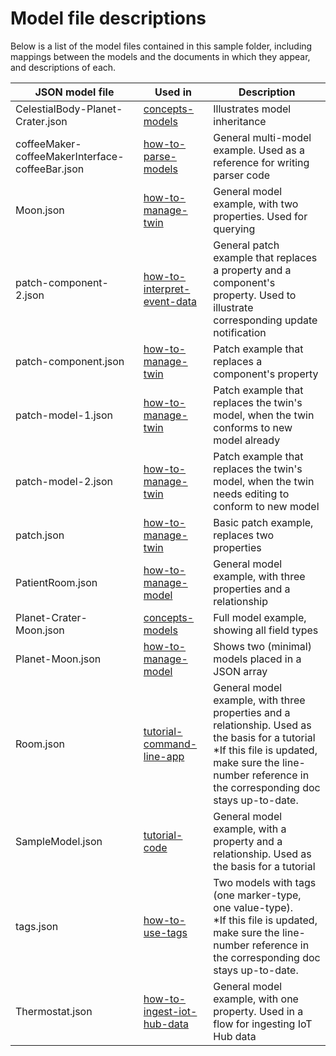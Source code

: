 # Model file descriptions

Below is a list of the model files contained in this sample folder, including mappings between the models and the documents in which they appear, and descriptions of each.

| JSON model file | Used in | Description
| --- | --- | --- |
| CelestialBody-Planet-Crater.json | [concepts-models](https://docs.microsoft.com/azure/digital-twins/concepts-models) | Illustrates model inheritance |
| coffeeMaker-coffeeMakerInterface-coffeeBar.json | [how-to-parse-models](https://docs.microsoft.com/azure/digital-twins/how-to-parse-models) | General multi-model example. Used as a reference for writing parser code |
| Moon.json | [how-to-manage-twin](https://docs.microsoft.com/azure/digital-twins/how-to-manage-twin) | General model example, with two properties. Used for querying |
| patch-component-2.json | [how-to-interpret-event-data](https://docs.microsoft.com/azure/digital-twins/how-to-interpret-event-data) | General patch example that replaces a property and a component's property. Used to illustrate corresponding update notification |
| patch-component.json | [how-to-manage-twin](https://docs.microsoft.com/azure/digital-twins/how-to-manage-twin) | Patch example that replaces a component's property |
| patch-model-1.json | [how-to-manage-twin](https://docs.microsoft.com/azure/digital-twins/how-to-manage-twin) | Patch example that replaces the twin's model, when the twin conforms to new model already |
| patch-model-2.json | [how-to-manage-twin](https://docs.microsoft.com/azure/digital-twins/how-to-manage-twin) | Patch example that replaces the twin's model, when the twin needs editing to conform to new model |
| patch.json | [how-to-manage-twin](https://docs.microsoft.com/azure/digital-twins/how-to-manage-twin) | Basic patch example, replaces two properties |
| PatientRoom.json | [how-to-manage-model](https://docs.microsoft.com/azure/digital-twins/how-to-manage-model) | General model example, with three properties and a relationship |
| Planet-Crater-Moon.json | [concepts-models](https://docs.microsoft.com/azure/digital-twins/concepts-models) | Full model example, showing all field types |
| Planet-Moon.json | [how-to-manage-model](https://docs.microsoft.com/azure/digital-twins/how-to-manage-model) | Shows two (minimal) models placed in a JSON array |
| Room.json | [tutorial-command-line-app](https://docs.microsoft.com/azure/digital-twins/tutorial-command-line-app) | General model example, with three properties and a relationship. Used as the basis for a tutorial<br>*If this file is updated, make sure the line-number reference in the corresponding doc stays up-to-date. |
| SampleModel.json | [tutorial-code](https://docs.microsoft.com/azure/digital-twins/tutorial-code) | General model example, with a property and a relationship. Used as the basis for a tutorial |
| tags.json | [how-to-use-tags](https://docs.microsoft.com/azure/digital-twins/how-to-use-tags) | Two models with tags (one marker-type, one value-type).<br>*If this file is updated, make sure the line-number reference in the corresponding doc stays up-to-date. |
| Thermostat.json | [how-to-ingest-iot-hub-data](https://docs.microsoft.com/azure/digital-twins/how-to-ingest-iot-hub-data) | General model example, with one property. Used in a flow for ingesting IoT Hub data |

